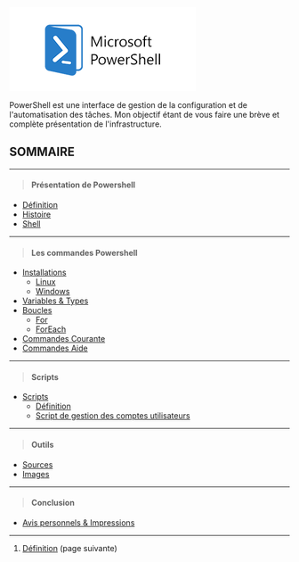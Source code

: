 ![](Images/Powershell.png)

PowerShell est une interface de gestion de la configuration et de l'automatisation des tâches. Mon objectif étant de vous faire une brève et complète présentation de l'infrastructure.

## SOMMAIRE
---
>#### Présentation de Powershell 
- [Définition](https://github.com/Anescoo/Linux/blob/main/D%C3%A9finition.md)
- [Histoire](https://github.com/Anescoo/Linux/blob/main/Histoire.md)
- [Shell](https://github.com/Anescoo/Linux/blob/main/TypeShell.md)
---
>#### Les commandes Powershell

- [Installations](https://github.com/Anescoo/Linux/blob/main/Installation.md)
    - [Linux](https://github.com/Anescoo/Linux/blob/main/Installation.md)
    - [Windows](https://github.com/Anescoo/Linux/blob/main/Installation.md)
- [Variables & Types](https://github.com/Anescoo/Linux/blob/main/Variable.md)
- [Boucles](https://github.com/Anescoo/Linux/blob/main/Boucles.md)
    - [For](https://github.com/Anescoo/Linux/blob/main/Boucles.md)
    - [ForEach](https://github.com/Anescoo/Linux/blob/main/Boucles.md)
- [Commandes Courante](https://github.com/Anescoo/Linux/blob/main/Commandes.md)
- [Commandes Aide](https://github.com/Anescoo/Linux/blob/main/HelpCommand.md)
---
>#### Scripts
- [Scripts](https://github.com/Anescoo/Linux/blob/main/Script.md)
    -  [Définition](https://github.com/Anescoo/Linux/blob/main/Script.md)
    - [Script de gestion des comptes utilisateurs](https://github.com/Anescoo/Linux/blob/main/Script.md)
--- 
>#### Outils
- [Sources](https://github.com/Anescoo/Linux/blob/main/Source.md)
- [Images](https://github.com/Anescoo/Linux/tree/main/Images)

---
>#### Conclusion
- [Avis personnels & Impressions](https://github.com/Anescoo/Linux/blob/main/Avis.md)





---







1. [Définition](https://github.com/Anescoo/Linux/blob/main/D%C3%A9finition.md) (page suivante)